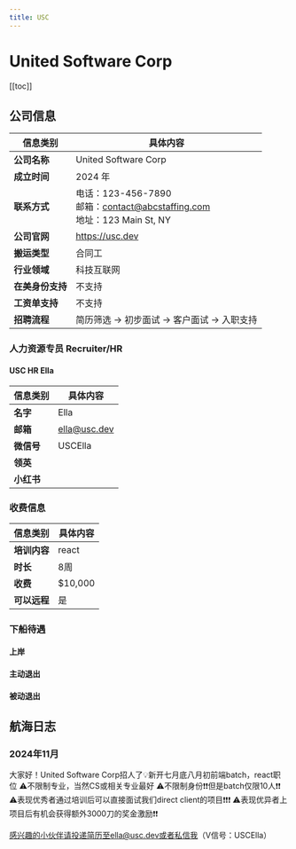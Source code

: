 ```yaml
---
title: USC
---
```

# United Software Corp

[[toc]]

## 公司信息

| 信息类别       | 具体内容                                                                |
|------------|---------------------------------------------------------------------|
| **公司名称**   | United Software Corp                                                |
| **成立时间**   | 2024 年                                                              |
| **联系方式**   | 电话：123-456-7890<br>邮箱：contact@abcstaffing.com<br>地址：123 Main St, NY |
| **公司官网**   | https://usc.dev                                                     |
| **搬运类型**   | 合同工                                                                 |
| **行业领域**   | 科技互联网                                                               |
| **在美身份支持** | 不支持                                                                 |
| **工资单支持**  | 不支持                                                                 |
| **招聘流程**   | 简历筛选 → 初步面试 → 客户面试 → 入职支持                                           |


### 人力资源专员 Recruiter/HR

#### USC HR Ella

| 信息类别    | 具体内容         |
|---------|--------------|
| **名字**  | Ella         |
| **邮箱**  | ella@usc.dev |
| **微信号** | USCElla      |
| **领英**  |              |
| **小红书** |              |

### 收费信息

| 信息类别     | 具体内容    |
|----------|---------|
| **培训内容** | react   |
| **时长**   | 8周      |
| **收费**   | $10,000 |
| **可以远程** | 是       |

### 下船待遇

#### 上岸

#### 主动退出

#### 被动退出

## 航海日志

### 2024年11月

大家好！United Software Corp招人了💡新开七月底八月初前端batch，react职位
⚠不限制专业，当然CS或相关专业最好
⚠不限制身份❗❗但是batch仅限10人❗❗
⚠表现优秀者通过培训后可以直接面试我们direct client的项目❗❗❗
⚠表现优异者上项目后有机会获得额外3000刀的奖金激励❗❗

感兴趣的小伙伴请投递简历至ella@usc.dev或者私信我（V信号：USCElla）